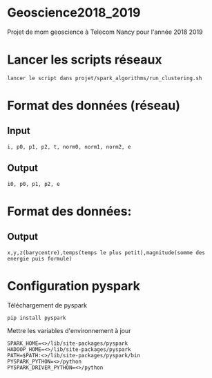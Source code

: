 # Geoscience2018_2019
Projet de mom geoscience à Telecom Nancy pour l'année 2018 2019

# Lancer les scripts réseaux
	lancer le script dans projet/spark_algorithms/run_clustering.sh

# Format des données (réseau)

## Input
	i, p0, p1, p2, t, norm0, norm1, norm2, e

## Output
	i0, p0, p1, p2, e

# Format des données:

## Output
	x,y,z(barycentre),temps(temps le plus petit),magnitude(somme des energie puis formule)

# Configuration pyspark

Téléchargement de pyspark

```
pip install pyspark
```

Mettre les variables d'environnement à jour
```
SPARK_HOME=<>/lib/site-packages/pyspark
HADOOP_HOME=<>/lib/site-packages/pyspark
PATH=$PATH:<>/lib/site-packages/pyspark/bin
PYSPARK_PYTHON=<>/python
PYSPARK_DRIVER_PYTHON=<>/python
```

